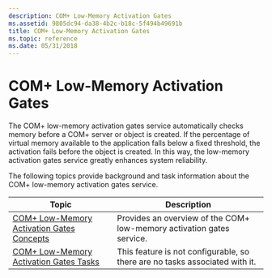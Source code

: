 ```yaml
---
description: COM+ Low-Memory Activation Gates
ms.assetid: 9805dc94-da38-4b2c-b18c-5f494b49691b
title: COM+ Low-Memory Activation Gates
ms.topic: reference
ms.date: 05/31/2018
---
```


# COM+ Low-Memory Activation Gates

The COM+ low-memory activation gates service automatically checks memory before a COM+ server or object is created. If the percentage of virtual memory available to the application falls below a fixed threshold, the activation fails before the object is created. In this way, the low-memory activation gates service greatly enhances system reliability.

The following topics provide background and task information about the COM+ low-memory activation gates service.



| Topic                                                                                                 | Description                                                                            |
|-------------------------------------------------------------------------------------------------------|----------------------------------------------------------------------------------------|
| [COM+ Low-Memory Activation Gates Concepts](com--low-memory-activation-gates-concepts.md)<br/> | Provides an overview of the COM+ low-memory activation gates service.<br/>       |
| [COM+ Low-Memory Activation Gates Tasks](com--low-memory-activation-gates-tasks.md)<br/>       | This feature is not configurable, so there are no tasks associated with it.<br/> |



 

 

 




